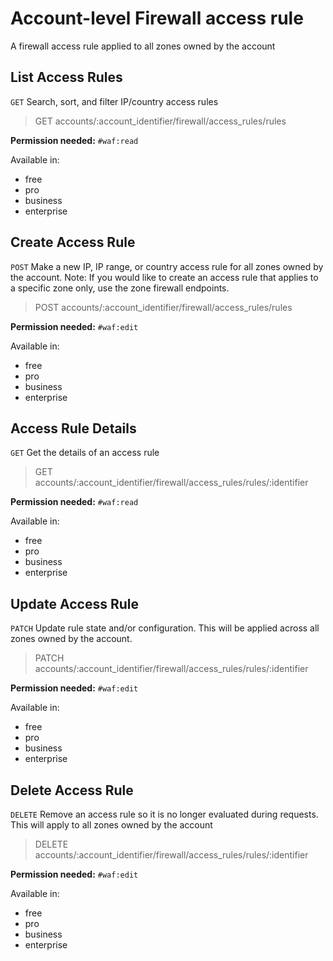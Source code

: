 # Account-level Firewall access rule

A firewall access rule applied to all zones owned by the account

## List Access Rules

`GET` Search, sort, and filter IP/country access rules

> GET accounts/:account_identifier/firewall/access_rules/rules

**Permission needed:** `#waf:read`

Available in:

* free
* pro
* business
* enterprise


## Create Access Rule

`POST` Make a new IP, IP range, or country access rule for all zones owned by the account. Note: If you would like to create an access rule that applies to a specific zone only, use the zone firewall endpoints.

> POST accounts/:account_identifier/firewall/access_rules/rules

**Permission needed:** `#waf:edit`

Available in:

* free
* pro
* business
* enterprise


## Access Rule Details

`GET` Get the details of an access rule

> GET accounts/:account_identifier/firewall/access_rules/rules/:identifier

**Permission needed:** `#waf:read`

Available in:

* free
* pro
* business
* enterprise


## Update Access Rule

`PATCH` Update rule state and/or configuration. This will be applied across all zones owned by the account.

> PATCH accounts/:account_identifier/firewall/access_rules/rules/:identifier

**Permission needed:** `#waf:edit`

Available in:

* free
* pro
* business
* enterprise


## Delete Access Rule

`DELETE` Remove an access rule so it is no longer evaluated during requests. This will apply to all zones owned by the account

> DELETE accounts/:account_identifier/firewall/access_rules/rules/:identifier

**Permission needed:** `#waf:edit`

Available in:

* free
* pro
* business
* enterprise

